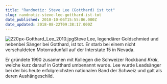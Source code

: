 ```yaml
---
title: "Randnotiz: Steve Lee (Gotthard) ist tot"
slug: randnotiz-steve-lee-gotthard-ist-tot
date_published: 2010-10-06T15:55:06.000Z
date_updated: 2018-08-22T09:38:17.000Z
---
```


![220px-Gotthard_Lee_2010.jpg](//picdump.thafaker.de/2010/10/220px-Gotthard_Lee_2010.jpg)Steve Lee, legendärer Goldschmied und nebenbei Sänger bei Gotthard, ist tot. Er starb bei einem nicht verschuldeten Motorradunfall auf der Interstate 15 in Nevada.

Er gründete 1990 zusammen mit Kollegen die Schweizer Rockband *Krak*, welche kurz darauf in Gotthard umbenannt wurde. Lee wurde Leadsänger bei der bis heute erfolgreichsten nationalen Band der Schweiz und galt als deren Aushängeschild.
